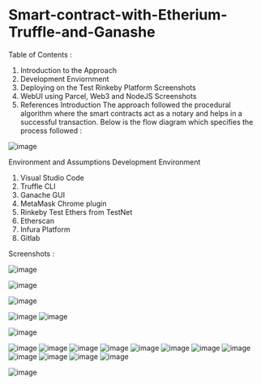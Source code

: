 # Smart-contract-with-Etherium-Truffle-and-Ganashe

Table of Contents :
1. Introduction to the Approach
2. Development Enviornment
3. Deploying on the Test Rinkeby Platform Screenshots
4. WebUI using Parcel, Web3 and NodeJS Screenshots
5. References
Introduction
The approach followed the procedural algorithm where the smart contracts act as a notary and helps in a successful transaction. Below is the flow diagram which specifies the process followed :

![image](https://user-images.githubusercontent.com/15349623/184540182-87647cc6-377a-4c3c-be11-bbbf0dd8b960.png)

Environment and Assumptions
Development Environment
1. Visual Studio Code
2. Truffle CLI
3. Ganache GUI
4. MetaMask Chrome plugin
5. Rinkeby Test Ethers from TestNet
6. Etherscan
7. Infura Platform
8. Gitlab

Screenshots :

![image](https://user-images.githubusercontent.com/15349623/184540199-8a729ef8-d2bf-4d17-ad69-434a91274af4.png)

![image](https://user-images.githubusercontent.com/15349623/184540206-0caedab9-404f-4fbd-99fd-76ffeb85f6ff.png)

![image](https://user-images.githubusercontent.com/15349623/184540212-4a262fcd-020c-4878-854b-e8a3410e1ae0.png)

![image](https://user-images.githubusercontent.com/15349623/184540218-34a5a267-75b3-4199-8b52-45be53ff59a0.png)
![image](https://user-images.githubusercontent.com/15349623/184540224-a0d86a27-e35c-43f6-b602-1a654892175b.png)

![image](https://user-images.githubusercontent.com/15349623/184540234-82938ae2-47da-4f02-97ad-e400d5b38fd7.png)

![image](https://user-images.githubusercontent.com/15349623/184540243-45dabba5-f09b-43f4-9246-b48867017660.png)
![image](https://user-images.githubusercontent.com/15349623/184540254-3519c22e-1cf4-4b58-bdc5-d9666ba46878.png)
![image](https://user-images.githubusercontent.com/15349623/184540261-354d5261-0809-4ae3-a647-e779fa349ee1.png)
![image](https://user-images.githubusercontent.com/15349623/184540268-30be47ad-4c53-41cd-a543-31bc173f8c9d.png)
![image](https://user-images.githubusercontent.com/15349623/184540274-99a7df1c-3eff-4909-b830-dc4da3dadaf9.png)
![image](https://user-images.githubusercontent.com/15349623/184540281-6bd30038-3ab9-4f45-8064-e3ef77f9d06b.png)
![image](https://user-images.githubusercontent.com/15349623/184540285-1e3632cf-e729-4ed1-88ff-6c1e4fd8da0d.png)
![image](https://user-images.githubusercontent.com/15349623/184540288-60e31a6d-2aa1-4476-b5df-007dcebe465b.png)
![image](https://user-images.githubusercontent.com/15349623/184540291-c5ef7ef7-709a-4650-990d-be7ebce6e28f.png)
![image](https://user-images.githubusercontent.com/15349623/184540302-11cd90f1-c4f1-4fa3-9b16-d051f1f8a42f.png)
![image](https://user-images.githubusercontent.com/15349623/184540309-4685b7ab-a37b-407f-8deb-6ff5ed77db47.png)
![image](https://user-images.githubusercontent.com/15349623/184540319-25355315-6b1c-4805-bd89-4f02648f0050.png)



![image](https://user-images.githubusercontent.com/15349623/184540224-a0d86a27-e35c-43f6-b602-1a654892175b.png)
